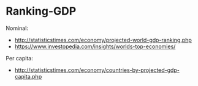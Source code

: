 # Ranking-GDP

Nominal:
- http://statisticstimes.com/economy/projected-world-gdp-ranking.php
- https://www.investopedia.com/insights/worlds-top-economies/

Per capita:
- http://statisticstimes.com/economy/countries-by-projected-gdp-capita.php
